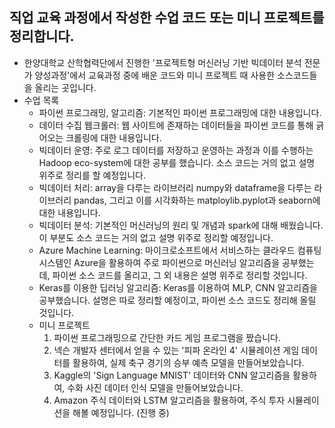 ## 직업 교육 과정에서 작성한 수업 코드 또는 미니 프로젝트를 정리합니다.
- 한양대학교 산학협력단에서 진행한 '프로젝트형 머신러닝 기반 빅데이터 분석 전문가 양성과정'에서 교육과정 중에 배운 코드와 미니 프로젝트 때 사용한 소스코드들을 올리는 곳입니다.
- 수업 목록
  - 파이썬 프로그래밍, 알고리즘: 기본적인 파이썬 프로그래밍에 대한 내용입니다.
  - 데이터 수집 웹크롤러: 웹 사이트에 존재하는 데이터들을 파이썬 코드를 통해 긁어오는 크롤링에 대한 내용입니다.
  - 빅데이터 운영: 주로 로그 데이터를 저장하고 운영하는 과정과 이를 수행하는 Hadoop eco-system에 대한 공부를 했습니다. 소스 코드는 거의 없고 설명 위주로 정리를 할 예정입니다.
  - 빅데이터 처리: array을 다루는 라이브러리 numpy와 dataframe을 다루는 라이브러리 pandas, 그리고 이를 시각화하는 matploylib.pyplot과 seaborn에 대한 내용입니다.
  - 빅데이터 분석: 기본적인 머신러닝의 원리 및 개념과 spark에 대해 배웠습니다. 이 부분도 소스 코드는 거의 없고 설명 위주로 정리할 예정입니다.
  - Azure Machine Learning: 마이크로소프트에서 서비스하는 클라우드 컴퓨팅 시스템인 Azure을 활용하여 주로 파이썬으로 머신러닝 알고리즘을 공부했는데, 파이썬 소스 코드를 올리고, 그 외 내용은 설명 위주로 정리할 것입니다.
  - Keras를 이용한 딥러닝 알고리즘: Keras를 이용하여 MLP, CNN 알고리즘을 공부했습니다. 설명은 따로 정리할 예정이고, 파이썬 소스 코드도 정리해 올릴 것입니다.
  - 미니 프로젝트
    1. 파이썬 프로그래밍으로 간단한 카드 게임 프로그램을 짰습니다.
    2. 넥슨 개발자 센터에서 얻을 수 있는 '피파 온라인 4' 시뮬레이션 게임 데이터를 활용하여, 실제 축구 경기의 승부 예측 모델을 만들어보았습니다.
    3. Kaggle의 'Sign Language MNIST' 데이터와 CNN 알고리즘을 활용하여, 수화 사진 데이터 인식 모델을 만들어보았습니다.
    4. Amazon 주식 데이터와 LSTM 알고리즘을 활용하여, 주식 투자 시뮬레이션을 해볼 예정입니다. (진행 중)
